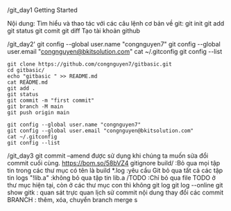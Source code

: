 /git_day1
Getting Started

Nội dung:
    Tìm hiểu và thao tác với các câu lệnh cơ bản về git:
        git init
        git add
        git status
        git comit
        git diff
Tạo tài khoản github

/git_day2'
	git config --global user.name "congnguyen7"
	git config --global user.email "congnguyen@bkitsolution.com"
	cat ~/.gitconfig
	git config --list
	
	git clone https://github.com/congnguyen7/gitbasic.git
	cd gitbasic/
	echo "gitbasic " >> README.md
	cat README.md
	git add .
	git status
	git commit -m "first commit"
	git branch -M main
	git push origin main

	git config --global user.name "congnguyen7"
	git config --global user.email "congnguyen@bkitsolution.com"
	cat ~/.gitconfig
	git config --list


/git_day3
	git commit –amend được sử dụng khi chúng ta muốn sửa đổi commit cuối cùng. 
		https://bom.so/58bVZ4 
	gitignore
		build/ :Bỏ qua mọi tập tin trong các thư mục có tên là build
		*.log   :yêu cầu Git bỏ qua tất cả các tập tin logs
		"!lib.a"  :không bỏ qua tập tin lib.a
		/TODO :Chỉ bỏ qua file TODO ở thư mục hiện tại, còn ở các thư mục con thì không
	git log
	git log --online
	git show
	gitk : quan sát trực quan lịch sử commit nội dung thay đổi các commit 
	BRANCH : thêm, xóa, chuyển branch
	merge
s
